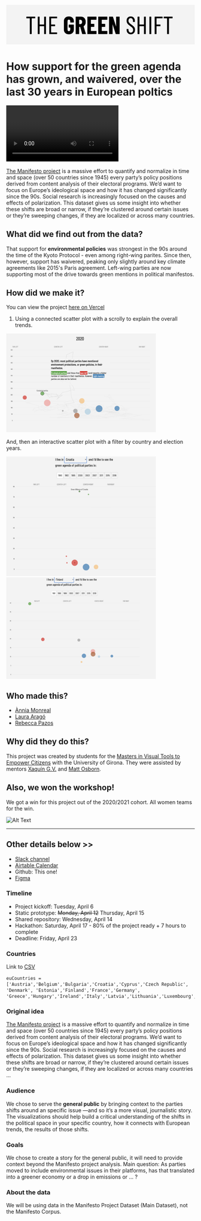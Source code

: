 
![Logo](https://github.com/vivipazos/workshop2-manifestos/blob/main/Svelte-Manifesto/public/header.png?raw=true)
# How support for the green agenda has grown, and waivered, over the last 30 years in European poltics
  
<video width=300 src="https://user-images.githubusercontent.com/13485334/117240496-8584cb80-ae63-11eb-9742-5bf0477072b2.mp4"></video>

[The Manifesto project](https://manifesto-project.wzb.eu/) is a massive effort to quantify and normalize in time and space (over 50 countries since 1945) every party’s policy positions derived from content analysis of their electoral programs. 
We’d want to focus on Europe’s ideological space and how it has changed significantly since the 90s. Social research is increasingly focused on the causes and effects of polarization. This dataset gives us some insight into whether these shifts are broad or narrow, if they’re clustered around certain issues or they’re sweeping changes, if they are localized or across many countries.

## What did we find out from the data?

That support for **environmental policies** was strongest in the 90s around the time of the Kyoto Protocol - even among right-wing parites. Since then, however, support has waivered, peaking only slightly around key climate agreements like 2015's Paris agreement. Left-wing parties are now supporting most of the drive towards green mentions in political manifestos.

## How did we make it?

You can view the project [here on Vercel](https://workshop2-manifestos.vercel.app/)

1. Using a connected scatter plot with a scrolly to explain the overall trends.

<img src="https://github.com/vivipazos/workshop2-manifestos/blob/main/Svelte-Manifesto/public/firstScreenshot.png?raw=true" width="400">

And, then an interactive scatter plot with a filter by country and election years.

<img src="https://github.com/vivipazos/workshop2-manifestos/blob/main/Svelte-Manifesto/public/secondScreenshot.png?raw=true" width="400">

<img src="https://github.com/vivipazos/workshop2-manifestos/blob/main/Svelte-Manifesto/public/thirdScreenshot.png?raw=true" width="400">

## Who made this?

- [Ànnia Monreal](https://github.com/lamonre)
- [Laura Aragó](https://github.com/laurarago)
- [Rebecca Pazos](https://github.com/vivipazos)

  
## Why did they do this?

This project was created by students for the [Masters in Visual Tools to Empower Citizens](http://www.mastervisualtoolsudg.com/) with the University of Girona. 
They were assisted by mentors [Xaquín G.V.](http://xocas.com/) and [Matt Osborn](https://www.linkedin.com/in/mosbrn/).

## Also, we won the workshop!
We got a win for this project out of the 2020/2021 cohort. All women teams for the win.

![Alt Text](https://media.giphy.com/media/xT8qB5nRllQYU3XSjS/giphy.gif)

---

## Other details below >>

- [Slack channel](https://mvtecworkspace.slack.com/archives/C01TCRHKWPL)
- [Airtable Calendar](https://airtable.com/shrSeMUhhLbotxQns)
- Github: This one! 
- [Figma](https://www.figma.com/file/wohbpROpknI0LRQDrGHsLo/manifesto-wireframe)

### Timeline
- Project kickoff: Tuesday, April 6
- Static prototype: ~~Monday, April 12~~ Thursday, April 15
- Shared repository: Wednesday, April 14
- Hackathon: Saturday, April 17 - 80% of the project ready + 7 hours to complete
- Deadline: Friday, April 23

### Countries
Link to [CSV](https://docs.google.com/spreadsheets/d/1VDj0Pjr_2WOjpA1MzgTKyQGtFNvlhReQyHL0YWxjzYc/edit?usp=sharing)

```
euCountries = ['Austria','Belgium','Bulgaria','Croatia','Cyprus','Czech Republic', 'Denmark', 'Estonia','Finland','France','Germany', 'Greece','Hungary','Ireland','Italy','Latvia','Lithuania','Luxembourg','Malta','Netherlands','Poland','Portugal','Romania','Slovakia','Slovenia','Spain','Sweden']
```

### Original idea
[The Manifesto project](https://manifesto-project.wzb.eu/) is a massive effort to quantify and normalize in time and space (over 50 countries since 1945) every party’s policy positions derived from content analysis of their electoral programs. 
We’d want to focus on Europe’s ideological space and how it has changed significantly since the 90s. Social research is increasingly focused on the causes and effects of polarization. This dataset gives us some insight into whether these shifts are broad or narrow, if they’re clustered around certain issues or they’re sweeping changes, if they are localized or across many countries ...

### Audience
We chose to serve the **general public** by bringing context to the parties shifts around an specific issue —and so it’s a more visual, journalistic story.
The visualizations should help build a critical understanding of the shifts in the political space in your specific country, how it connects with European trends, the results of those shifts.

### Goals
We chose to create a story for the general public, it will need to provide context beyond the Manifesto project analysis.
Main question: As parties moved to include environmental issues in their platforms, has that translated into a greener economy or a drop in emissions or ... ?

### About the data
We will be using data in the Manifesto Project Dataset (Main Dataset), not the Manifesto Corpus.

